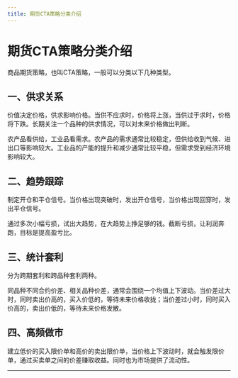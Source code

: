 ```yaml
---
title: 期货CTA策略分类介绍
---
```


# 期货CTA策略分类介绍

<script type="text/javascript" src="/include/head.js"></script>

商品期货策略，也叫CTA策略，一般可以分类以下几种类型。

## 一、供求关系

价值决定价格，供求影响价格。当供不应求时，价格将上涨，当供过于求时，价格将下跌。长期关注一个品种的供求情况，可以对未来价格做出判断。

农产品看供给，工业品看需求。农产品的需求通常比较稳定，但供给收到气候、进出口等影响较大。工业品的产能的提升和减少通常比较平稳，但需求受到经济环境影响较大。

## 二、趋势跟踪

制定开仓和平仓信号。当价格出现突破时，发出开仓信号，当价格出现回穿时，发出平仓信号。

通过多次小幅亏损，试出大趋势，在大趋势上挣足够的钱。截断亏损，让利润奔跑，目标是提高盈亏比。

## 三、统计套利

分为跨期套利和跨品种套利两种。

同品种不同合约价差、相关品种价差，通常会围绕一个均值上下波动。当价差过大时，同时卖出价高的，买入价低的，等待未来价格收拢；当价差过小时，同时买入价高的，卖出价低的，等待未来价格发散。

## 四、高频做市

建立低价的买入限价单和高价的卖出限价单，当价格上下波动时，就会触发限价单，通过买卖单之间的价差赚取收益。同时也为市场提供了流动性。

---

<script type="text/javascript" src="/include/tail.js"></script>
